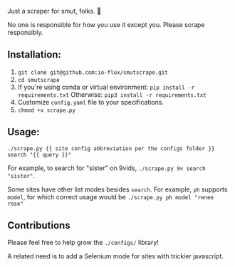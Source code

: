 Just a scraper for smut, folks. 🍆

No one is responsible for how you use it except you. Please scrape responsibly.

## Installation:
1. `git clone git@github.com:io-flux/smutscrape.git`
2. `cd smutscrape`
3. If you're using conda or virtual environment:
      `pip install -r requirements.txt`
   Otherwise:
      `pip3 install -r requirements.txt`
5. Customize `config.yaml` file to your specifications.
6. `chmod +x scrape.py`

## Usage:
`./scrape.py {{ site config abbreviation per the configs folder }} search "{{ query }}"`

For example, to search for "sister" on 9vids, `./scrape.py 9v search "sister"`.

Some sites have other list modes besides `search`. For example, `ph` supports `model`, for which correct usage would be `./scrape.py ph model "renee rose"`

## Contributions

Please feel free to help grow the `./configs/` library!

A related need is to add a Selenium mode for sites with trickier javascript.
